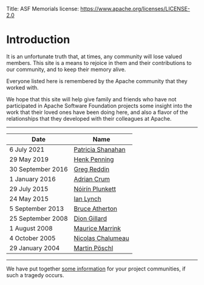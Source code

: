 Title: ASF Memorials
license: https://www.apache.org/licenses/LICENSE-2.0

# Introduction #

It is an unfortunate truth that, at times, any community will lose valued
members. This site is a means to rejoice in them and their
contributions to our community, and to keep their memory alive.

Everyone listed here is remembered by the Apache community 
that they worked with.

We hope that this site will help give family and friends who have
not participated in Apache Software Foundation projects some insight
into the work that their loved ones have been doing here, and also a flavor
of the relationships that they developed with their colleagues at
Apache.

_____

|  **Date**  |  **Name**  |
|------------|------------|
| 6 July 2021 | [Patricia Shanahan](patricia_shanahan.html) |
| 29 May 2019 | [Henk Penning](henk_penning.html) |
| 30 September 2016 | [Greg Reddin](greg_reddin.html) |
| 1 January 2016 | [Adrian Crum](adrian_crum.html) |
| 29 July 2015 | [Nóirín Plunkett](noirin.html) |
| 24 May 2015 | [Ian Lynch](ian_lynch.html) |
| 5 September 2013 | [Bruce Atherton](bruce_atherton.html) |
| 25 September 2008 |  [Dion Gillard](dion_gillard.html)  |
| 1 August 2008 |  [Maurice Marrink](maurice_marrink.html)  |
| 4 October 2005 |  [Nicolas Chalumeau](nicolas_chalumeau.html)  |
| 29 January 2004 |  [Martin Pöschl](martin_poeschl.html)  |

____

We have put together [some information](/dev/pmc.html#deceased)
for your project communities, if such a tragedy occurs.
